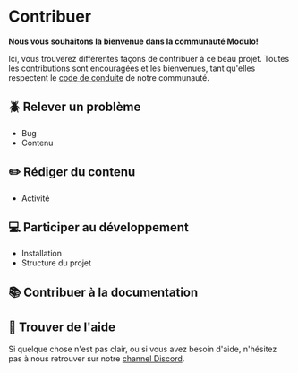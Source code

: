 # Contribuer

**Nous vous souhaitons la bienvenue dans la communauté Modulo!** 

Ici, vous trouverez différentes façons de contribuer à ce beau projet. Toutes les contributions sont encouragées et les bienvenues, tant qu'elles respectent le [code de conduite](https://github.com/edunumsec2/book/blob/documentation/CODE_OF_CONDUCT.md) de notre communauté.

## :beetle: Relever un problème
  - Bug
  - Contenu

## :pencil2: Rédiger du contenu
  - Activité

## :computer: Participer au développement
  - Installation
  - Structure du projet

## :books: Contribuer à la documentation

## :raising_hand: Trouver de l'aide
Si quelque chose n'est pas clair, ou si vous avez besoin d'aide, n'hésitez pas à nous retrouver sur notre [channel Discord](https://discord.gg/b8qu79t6HQ).

